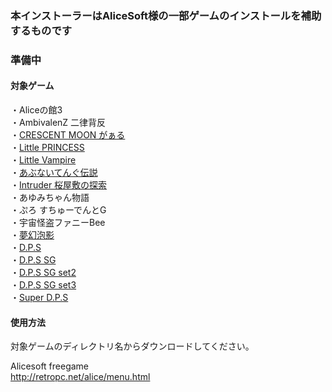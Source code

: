 ### 本インストーラーはAliceSoft様の一部ゲームのインストールを補助するものです<br/>

### 準備中

#### 対象ゲーム<br/>
・Aliceの館3<br/>
・AmbivalenZ 二律背反<br/>
・[CRESCENT MOON がぁる](https://github.com/Allen-Griflet/Alicesoft_installer/blob/master/Release/CRESCENT%20MOON%20%E3%81%8C%E3%81%81%E3%82%8B/CRESCENT%20MOON%20%E3%81%8C%E3%81%81%E3%82%8B.zip)<br/>
・[Little PRINCESS](https://github.com/Allen-Griflet/Alicesoft_installer/blob/master/Release/Little%20PRINCESS/Little%20PRINCESS.zip)<br/>
・[Little Vampire](https://github.com/Allen-Griflet/Alicesoft_installer/blob/master/Release/Little%20Vampire/Little%20Vampire.zip)<br/>
・[あぶないてんぐ伝説](https://github.com/Allen-Griflet/Alicesoft_installer/blob/master/Release/%E3%81%82%E3%81%B6%E3%81%AA%E3%81%84%E3%81%A6%E3%82%93%E3%81%90%E4%BC%9D%E8%AA%AC/%E3%81%82%E3%81%B6%E3%81%AA%E3%81%84%E3%81%A6%E3%82%93%E3%81%90%E4%BC%9D%E8%AA%AC.zip)<br/>
・[Intruder 桜屋敷の探索](https://github.com/Allen-Griflet/Alicesoft_installer/blob/master/Release/Intruder%20%E6%A1%9C%E5%B1%8B%E6%95%B7%E3%81%AE%E6%8E%A2%E7%B4%A2/Intruder%20%E6%A1%9C%E5%B1%8B%E6%95%B7%E3%81%AE%E6%8E%A2%E7%B4%A2.zip)<br/>
・あゆみちゃん物語<br/>
・ぷろ すちゅーでんとG<br/>
・宇宙怪盗ファニーBee<br/>
・[夢幻泡影](https://github.com/Allen-Griflet/Alicesoft_installer/blob/master/Release/%E5%A4%A2%E5%B9%BB%E6%B3%A1%E5%BD%B1/%E5%A4%A2%E5%B9%BB%E6%B3%A1%E5%BD%B1.zip)<br/>
・[D.P.S](https://github.com/Allen-Griflet/Alicesoft_installer/blob/master/Release/DPS/DPS.zip)<br/>
・[D.P.S SG](https://github.com/Allen-Griflet/Alicesoft_installer/blob/master/Release/DPS%20SG/DPS%20SG.zip)<br/>
・[D.P.S SG set2](https://github.com/Allen-Griflet/Alicesoft_installer/blob/master/Release/DPS%20SG%20set2/DPS%20SG%20set2.zip)<br/>
・[D.P.S SG set3](https://github.com/Allen-Griflet/Alicesoft_installer/blob/master/Release/DPS%20SG%20set3/DPS%20SG%20set3.zip)<br/>
・[Super D.P.S](https://github.com/Allen-Griflet/Alicesoft_installer/blob/master/Release/Super%20DPS/Super%20DPS.zip)<br/>

#### 使用方法<br/>
対象ゲームのディレクトリ名からダウンロードしてください。

Alicesoft freegame<br/>
http://retropc.net/alice/menu.html<br/>
